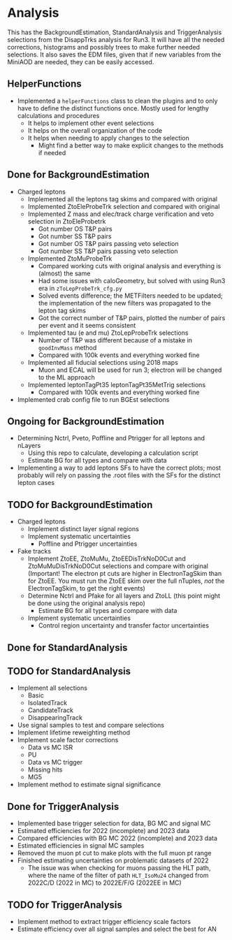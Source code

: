 # Analysis

This has the BackgroundEstimation, StandardAnalysis and TriggerAnalysis selections from the DisappTrks analysis for Run3. It will have all the needed corrections, histograms and possibly trees to make further needed selections. It also saves the EDM files, given that if new variables from the MiniAOD are needed, they can be easily accessed.

## HelperFunctions

- Implemented a `helperFunctions` class to clean the plugins and to only have to define the distinct functions once. Mostly used for lengthy calculations and procedures
   - It helps to implement other event selections
   - It helps on the overall organization of the code
   - It helps when needing to apply changes to the selection
      - Might find a better way to make explicit changes to the methods if needed

## Done for BackgroundEstimation

- Charged leptons
   - Implemented all the leptons tag skims and compared with original
   - Implemented ZtoEleProbeTrk selection and compared with original
   - Implemented Z mass and elec/track charge verification and veto selection in ZtoEleProbetrk
      - Got number OS T&P pairs
      - Got number SS T&P pairs
      - Got number OS T&P pairs passing veto selection
      - Got number SS T&P pairs passing veto selection
   - Implemented ZtoMuProbeTrk
      - Compared working cuts with original analysis and everything is (almost) the same
      - Had some issues with caloGeometry, but solved with using Run3 era in `zToLepProbeTrk_cfg.py`
      - Solved events difference; the METFilters needed to be updated; the implementation of the new filters was propagated to the lepton tag skims
      - Got the correct number of T&P pairs, plotted the number of pairs per event and it seems consistent
   - Implemented tau (e and mu) ZtoLepProbeTrk selections
      - Number of T&P was different because of a mistake in `goodInvMass` method
      - Compared with 100k events and everything worked fine
   - Implemented all fiducial selections using 2018 maps
      - Muon and ECAL will be used for run 3; electron will be changed to the ML approach
   - Implemented leptonTagPt35 leptonTagPt35MetTrig selections
      - Compared with 100k events and everything worked fine
- Implemented crab config file to run BGEst selections

## Ongoing for BackgroundEstimation

- Determining Nctrl, Pveto, Poffline and Ptrigger for all leptons and nLayers
   - Using this repo to calculate, developing a calculation script
   - Estimate BG for all types and compare with data
- Implementing a way to add leptons SFs to have the correct plots; most probably will rely on passing the .root files with the SFs for the distinct lepton cases

## TODO for BackgroundEstimation

- Charged leptons
   - Implement distinct layer signal regions
   - Implement systematic uncertainties
      - Poffline and Ptrigger uncertainties
- Fake tracks
   - Implement ZtoEE, ZtoMuMu, ZtoEEDisTrkNoD0Cut and ZtoMuMuDisTrkNoD0Cut selections and compare with original (Important! The electron pt cuts are higher in ElectronTagSkim than for ZtoEE. You must run the ZtoEE skim over the full nTuples, *not* the ElectronTagSkim, to get the right events)
   - Determine Nctrl and Pfake for all layers and ZtoLL (this point might be done using the original analysis repo)
      - Estimate BG for all types and compare with data
   - Implement systematic uncertainties
      - Control region uncertainty and transfer factor uncertainties

## Done for StandardAnalysis

## TODO for StandardAnalysis

- Implement all selections
   - Basic
   - IsolatedTrack
   - CandidateTrack
   - DisappearingTrack
- Use signal samples to test and compare selections
- Implement lifetime reweighting method
- Implement scale factor corrections
   - Data vs MC ISR
   - PU
   - Data vs MC trigger
   - Missing hits
   - MG5
- Implement method to estimate signal significance


## Done for TriggerAnalysis

- Implemented base trigger selection for data, BG MC and signal MC
- Estimated efficiencies for 2022 (incomplete) and 2023 data
- Compared efficiencies with BG MC 2022 (incomplete) and 2023 data
- Estimated efficiencies in signal MC samples
- Removed the muon pt cut to make plots with the full muon pt range
- Finished estimating uncertainties on problematic datasets of 2022
   - The issue was when checking for muons passing the HLT path, where the name of the filter of path `HLT_IsoMu24` changed from 2022C/D (2022 in MC) to 2022E/F/G (2022EE in MC)

## TODO for TriggerAnalysis

- Implement method to extract trigger efficiency scale factors
- Estimate efficiency over all signal samples and select the best for AN
